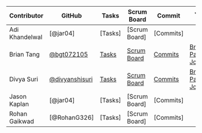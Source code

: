 Contributor | GitHub | Tasks | Scrum Board | Commit | Journal Links
----------- | ----------- | ------------- | ------------- | ------------- | -------------
Adi Khandelwal | [@jar04]| [Tasks] | [Scrum Board] | [Commits] | 
Brian Tang | [@bgt072105](https://github.com/bgt072105)| [Tasks](https://github.com/RohanG326/supporting_cast/issues) | [Scrum Board](https://github.com/RohanG326/supporting_cast/projects/1) | [Commits](https://github.com/RohanG326/supporting_cast/commits/main?author=bgt072105) | [Brian/Divya Pair Journal](https://docs.google.com/document/d/1v4dmPa2CQaX8GSf0YmcSUG9yk1GqDXRRTICu1DzH1yA/edit?usp=sharing)
Divya Suri | [@divyanshisuri](https://github.com/divyanshisuri)| [Tasks](https://github.com/RohanG326/supporting_cast/issues) | [Scrum Board](https://github.com/RohanG326/supporting_cast/projects/1) | [Commits](https://github.com/RohanG326/supporting_cast/commits/main?author=divyanshisuri) | [Brian/Divya Pair Journal](https://docs.google.com/document/d/1v4dmPa2CQaX8GSf0YmcSUG9yk1GqDXRRTICu1DzH1yA/edit?usp=sharing)
Jason Kaplan | [@jar04]| [Tasks] | [Scrum Board] | [Commits] | 
Rohan Gaikwad | [@RohanG326]| [Tasks] | [Scrum Board] | [Commits] | 
